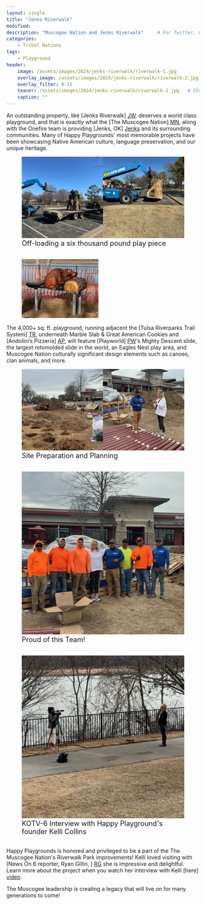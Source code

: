```yaml
---
layout: single
title: "Jenks Riverwalk"
modified:
description: "Muscogee Nation and Jenks Riverwalk"     # For Twitter, not the Title
categories:
    - Tribal Nations
tags:
    - Playground
header:
    image: /assets/images/2024/jenks-riverwalk/riverwalk-1.jpg            # Twitter (use 'overlay_image')
    overlay_image: /assets/images/2024/jenks-riverwalk/riverwalk-2.jpg    # Article header at 2048x768
    overlay_filter: 0.15
    teaser: /assets/images/2024/jenks-riverwalk/riverwalk-1.jpg   # Shrink image to 575x216 push
    caption: ""
---
```


An outstanding property, like [Jenks Riverwalk] [JW], deserves a world class playground, and that is exactly what the [The Muscogee Nation] [MN], along with the Onefire team is providing [Jenks, OK] [Jenks] and its surrounding communities. Many of Happy Playgrounds' most memorable projects have been showcasing Native American culture, language preservation, and our unique heritage. 

<figure class="align-center"><a href="/assets/images/2024/jenks-riverwalk/riverwalk-3.jpg"><img src="/assets/images/2024/jenks-riverwalk/riverwalk-3.jpg" alt="" /></a>
<figcaption class="text-center" style="font-size: large">Off-loading a six thousand pound play piece</figcaption><br />
</figure>

<figure class="align-right"><a href="/assets/images/2024/jenks-riverwalk/riverwalk-8-lg.jpg"><img src="/assets/images/2024/jenks-riverwalk/riverwalk-8-sm.jpg" alt="" /></a>
</figure>

The 4,000+ sq. ft. playground, running adjacent the [Tulsa Riverparks Trail System] [TR], underneath Marble Slab & Great American Cookies and [Andolini’s Pizzeria] [AP], will feature [Playworld] [PW]'s Mighty Descent slide, the largest rotomolded slide in the world, an Eagles Nest play area, and Muscogee Nation culturally significant design elements such as canoes, clan animals, and more.

<figure class="align-center"><a href="/assets/images/2024/jenks-riverwalk/riverwalk-4.jpg"><img src="/assets/images/2024/jenks-riverwalk/riverwalk-4.jpg" alt="" /></a>
<figcaption class="text-center" style="font-size: large">Site Preparation and Planning</figcaption><br />
</figure>

<figure class="align-center"><a href="/assets/images/2024/jenks-riverwalk/riverwalk-5.jpg"><img src="/assets/images/2024/jenks-riverwalk/riverwalk-5.jpg" alt="" /></a>
<figcaption class="text-center" style="font-size: large">Proud of this Team!</figcaption><br />
</figure>

<figure class="align-center"><a href="/assets/images/2024/jenks-riverwalk/riverwalk-6.jpg"><img src="/assets/images/2024/jenks-riverwalk/riverwalk-6.jpg" alt="" /></a>
<figcaption class="text-center" style="font-size: large">KOTV-6 Interview with Happy Playground's founder Kelli Collins</figcaption><br />
</figure>

Happy Playgrounds is honored and privileged to be a part of the The Muscogee Nation's Riverwalk Park improvements! Kelli loved visiting with [News On 6 reporter, Ryan Gillin, ] [RG] she is impressive and delightful. Learn more about the project when you watch her interview with Kelli [here] [video].

The Muscogee leadership is creating a legacy that will live on for many generations to come!

[JW]: https://jenksriverwalk.com
[MN]: https://www.muscogeenation.com
[TR]: https://www.riverparks.org/experience/trails
[AP]: https://andopizza.com/location/jenks/
[PW]: https://playworld.com
[RG]: https://www.newson6.com/talent/62cdd5feb4a38c0725155ae2/ryan-gillin
[Jenks]: https://www.jenks.com
[video]: https://www.newson6.com/story/65e269034ad2fa0659d59dad/new-playground-to-soon-open-on-jenks-riverwalk
[blue]: /ironman-70-3-virginia-blue-ridge-2022-race-report/
